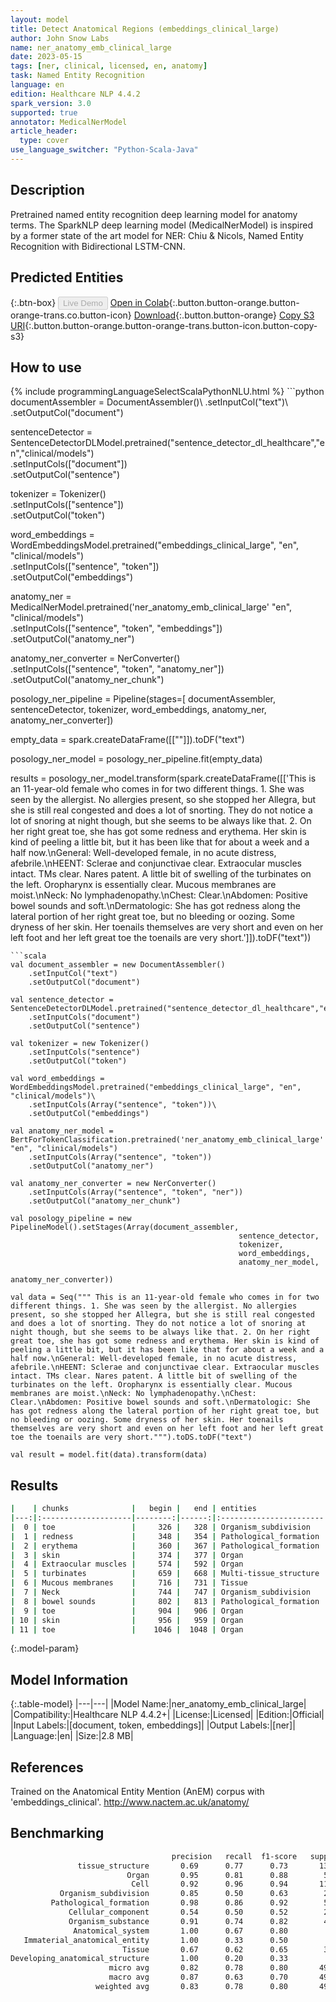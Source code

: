 ```yaml
---
layout: model
title: Detect Anatomical Regions (embeddings_clinical_large)
author: John Snow Labs
name: ner_anatomy_emb_clinical_large
date: 2023-05-15
tags: [ner, clinical, licensed, en, anatomy]
task: Named Entity Recognition
language: en
edition: Healthcare NLP 4.4.2
spark_version: 3.0
supported: true
annotator: MedicalNerModel
article_header:
  type: cover
use_language_switcher: "Python-Scala-Java"
---
```


## Description

Pretrained named entity recognition deep learning model for anatomy terms. The SparkNLP deep learning model (MedicalNerModel) is inspired by a former state of the art model for NER: Chiu & Nicols, Named Entity Recognition with Bidirectional LSTM-CNN.

## Predicted Entities



{:.btn-box}
<button class="button button-orange" disabled>Live Demo</button>
[Open in Colab](https://colab.research.google.com/github/JohnSnowLabs/spark-nlp-workshop/blob/master/tutorials/Certification_Trainings/Healthcare/1.Clinical_Named_Entity_Recognition_Model.ipynb#scrollTo=rUehS3qTdHUh){:.button.button-orange.button-orange-trans.co.button-icon}
[Download](https://s3.amazonaws.com/auxdata.johnsnowlabs.com/clinical/models/ner_anatomy_emb_clinical_large_en_4.4.2_3.0_1684140698076.zip){:.button.button-orange}
[Copy S3 URI](s3://auxdata.johnsnowlabs.com/clinical/models/ner_anatomy_emb_clinical_large_en_4.4.2_3.0_1684140698076.zip){:.button.button-orange.button-orange-trans.button-icon.button-copy-s3}

## How to use



<div class="tabs-box" markdown="1">
{% include programmingLanguageSelectScalaPythonNLU.html %}
```python
documentAssembler = DocumentAssembler()\
    .setInputCol("text")\
    .setOutputCol("document")

sentenceDetector = SentenceDetectorDLModel.pretrained("sentence_detector_dl_healthcare","en","clinical/models") \
    .setInputCols(["document"]) \
    .setOutputCol("sentence") 

tokenizer = Tokenizer()\
    .setInputCols(["sentence"])\
    .setOutputCol("token")

word_embeddings = WordEmbeddingsModel.pretrained("embeddings_clinical_large", "en", "clinical/models")\
    .setInputCols(["sentence", "token"])\
    .setOutputCol("embeddings")

anatomy_ner = MedicalNerModel.pretrained('ner_anatomy_emb_clinical_large' "en", "clinical/models") \
    .setInputCols(["sentence", "token", "embeddings"]) \
    .setOutputCol("anatomy_ner")
    
anatomy_ner_converter = NerConverter() \
    .setInputCols(["sentence", "token", "anatomy_ner"]) \
    .setOutputCol("anatomy_ner_chunk")

posology_ner_pipeline = Pipeline(stages=[
    documentAssembler, 
    sentenceDetector,
    tokenizer,
    word_embeddings,
    anatomy_ner,
    anatomy_ner_converter])

empty_data = spark.createDataFrame([[""]]).toDF("text")

posology_ner_model = posology_ner_pipeline.fit(empty_data)

results = posology_ner_model.transform(spark.createDataFrame([['This is an 11-year-old female who comes in for two different things. 1. She was seen by the allergist. No allergies present, so she stopped her Allegra, but she is still real congested and does a lot of snorting. They do not notice a lot of snoring at night though, but she seems to be always like that. 2. On her right great toe, she has got some redness and erythema. Her skin is kind of peeling a little bit, but it has been like that for about a week and a half now.\nGeneral: Well-developed female, in no acute distress, afebrile.\nHEENT: Sclerae and conjunctivae clear. Extraocular muscles intact. TMs clear. Nares patent. A little bit of swelling of the turbinates on the left. Oropharynx is essentially clear. Mucous membranes are moist.\nNeck: No lymphadenopathy.\nChest: Clear.\nAbdomen: Positive bowel sounds and soft.\nDermatologic: She has got redness along the lateral portion of her right great toe, but no bleeding or oozing. Some dryness of her skin. Her toenails themselves are very short and even on her left foot and her left great toe the toenails are very short.']]).toDF("text"))
```
```scala
val document_assembler = new DocumentAssembler()
    .setInputCol("text")
    .setOutputCol("document")

val sentence_detector = SentenceDetectorDLModel.pretrained("sentence_detector_dl_healthcare","en","clinical/models")
    .setInputCols("document")
    .setOutputCol("sentence")

val tokenizer = new Tokenizer()
    .setInputCols("sentence")
    .setOutputCol("token")
    
val word_embeddings = WordEmbeddingsModel.pretrained("embeddings_clinical_large", "en", "clinical/models")\
    .setInputCols(Array("sentence", "token"))\
    .setOutputCol("embeddings")

val anatomy_ner_model = BertForTokenClassification.pretrained('ner_anatomy_emb_clinical_large' "en", "clinical/models")
    .setInputCols(Array("sentence", "token"))
    .setOutputCol("anatomy_ner")

val anatomy_ner_converter = new NerConverter()
    .setInputCols(Array("sentence", "token", "ner"))
    .setOutputCol("anatomy_ner_chunk")

val posology_pipeline = new PipelineModel().setStages(Array(document_assembler, 
                                                   sentence_detector,
                                                   tokenizer,
                                                   word_embeddings,
                                                   anatomy_ner_model,
                                                   anatomy_ner_converter))

val data = Seq(""" This is an 11-year-old female who comes in for two different things. 1. She was seen by the allergist. No allergies present, so she stopped her Allegra, but she is still real congested and does a lot of snorting. They do not notice a lot of snoring at night though, but she seems to be always like that. 2. On her right great toe, she has got some redness and erythema. Her skin is kind of peeling a little bit, but it has been like that for about a week and a half now.\nGeneral: Well-developed female, in no acute distress, afebrile.\nHEENT: Sclerae and conjunctivae clear. Extraocular muscles intact. TMs clear. Nares patent. A little bit of swelling of the turbinates on the left. Oropharynx is essentially clear. Mucous membranes are moist.\nNeck: No lymphadenopathy.\nChest: Clear.\nAbdomen: Positive bowel sounds and soft.\nDermatologic: She has got redness along the lateral portion of her right great toe, but no bleeding or oozing. Some dryness of her skin. Her toenails themselves are very short and even on her left foot and her left great toe the toenails are very short.""").toDS.toDF("text")

val result = model.fit(data).transform(data)
```
</div>

## Results

```bash
|    | chunks              |   begin |   end | entities               |
|---:|:--------------------|--------:|------:|:-----------------------|
|  0 | toe                 |     326 |   328 | Organism_subdivision   |
|  1 | redness             |     348 |   354 | Pathological_formation |
|  2 | erythema            |     360 |   367 | Pathological_formation |
|  3 | skin                |     374 |   377 | Organ                  |
|  4 | Extraocular muscles |     574 |   592 | Organ                  |
|  5 | turbinates          |     659 |   668 | Multi-tissue_structure |
|  6 | Mucous membranes    |     716 |   731 | Tissue                 |
|  7 | Neck                |     744 |   747 | Organism_subdivision   |
|  8 | bowel sounds        |     802 |   813 | Pathological_formation |
|  9 | toe                 |     904 |   906 | Organ                  |
| 10 | skin                |     956 |   959 | Organ                  |
| 11 | toe                 |    1046 |  1048 | Organ                  |
```

{:.model-param}
## Model Information

{:.table-model}
|---|---|
|Model Name:|ner_anatomy_emb_clinical_large|
|Compatibility:|Healthcare NLP 4.4.2+|
|License:|Licensed|
|Edition:|Official|
|Input Labels:|[document, token, embeddings]|
|Output Labels:|[ner]|
|Language:|en|
|Size:|2.8 MB|

## References

Trained on the Anatomical Entity Mention (AnEM) corpus with 'embeddings_clinical'. http://www.nactem.ac.uk/anatomy/

## Benchmarking

```bash
                                    precision   recall  f1-score   support
               tissue_structure       0.69      0.77      0.73       130
                          Organ       0.95      0.81      0.88        52
                           Cell       0.92      0.96      0.94       118
           Organism_subdivision       0.85      0.50      0.63        22
         Pathological_formation       0.98      0.86      0.92        58
             Cellular_component       0.54      0.50      0.52        26
             Organism_substance       0.91      0.74      0.82        43
              Anatomical_system       1.00      0.67      0.80         6
   Immaterial_anatomical_entity       1.00      0.33      0.50         6
                         Tissue       0.67      0.62      0.65        32
Developing_anatomical_structure       1.00      0.20      0.33         5
                      micro avg       0.82      0.78      0.80       498
                      macro avg       0.87      0.63      0.70       498
                   weighted avg       0.83      0.78      0.80       498
```
